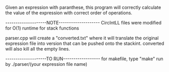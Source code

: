 Given an expression with paranthese, this program will correctly calculate the value of the expression with 
correct order of operations. 

--------------------NOTE--------------------
CircIntLL files were modified for O(1) runtime for stack functions 

parser.cpp will create a "converted.txt" where it will translate the original expression file into 
 version that can be pushed onto the stackint. converted will also kill all the empty lines. 

--------------------TO RUN------------------
for makefile, 
	type "make"
	run by ./parser/(your expression file name)
